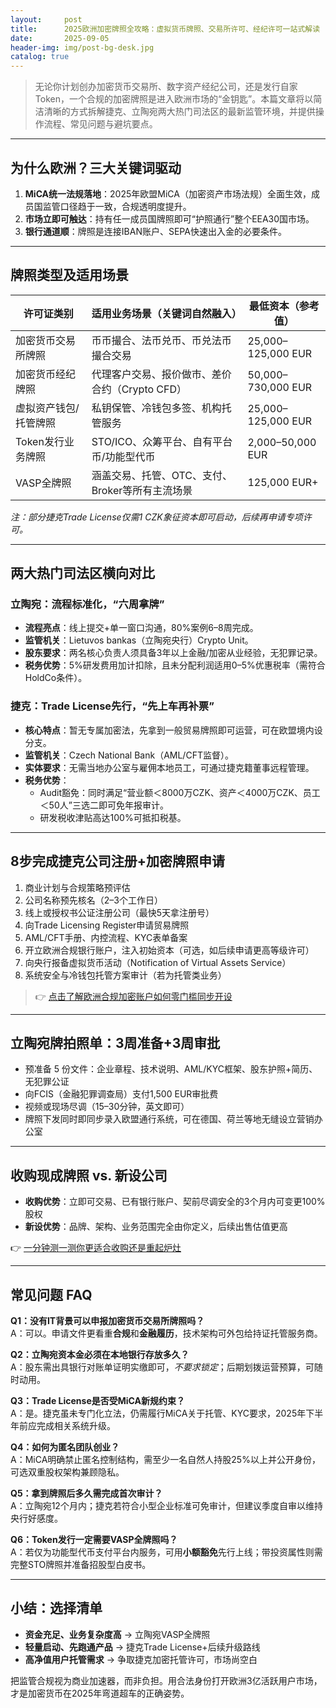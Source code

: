 ```yaml
---
layout:     post
title:      2025欧洲加密牌照全攻略：虚拟货币牌照、交易所许可、经纪许可一站式解读
date:       2025-09-05
header-img: img/post-bg-desk.jpg
catalog: true
---
```


> 无论你计划创办加密货币交易所、数字资产经纪公司，还是发行自家Token，一个合规的加密牌照是进入欧洲市场的“金钥匙”。本篇文章将以简洁清晰的方式拆解捷克、立陶宛两大热门司法区的最新监管环境，并提供操作流程、常见问题与避坑要点。

---

## 为什么欧洲？三大关键词驱动
1. **MiCA统一法规落地**：2025年欧盟MiCA（加密资产市场法规）全面生效，成员国监管口径趋于一致，合规透明度提升。  
2. **市场立即可触达**：持有任一成员国牌照即可“护照通行”整个EEA30国市场。  
3. **银行通道顺**：牌照是连接IBAN账户、SEPA快速出入金的必要条件。

---

## 牌照类型及适用场景
| 许可证类别        | 适用业务场景（关键词自然融入）                  | 最低资本（参考值） |
|-----------------|---------------------------------------|----------------|
| 加密货币交易所牌照     | 币币撮合、法币兑币、币兑法币撮合交易                 | 25,000–125,000 EUR |
| 加密货币经纪牌照       | 代理客户交易、报价做市、差价合约（Crypto CFD）        | 50,000–730,000 EUR |
| 虚拟资产钱包/托管牌照   | 私钥保管、冷钱包多签、机构托管服务                   | 25,000–125,000 EUR |
| Token发行业务牌照      | STO/ICO、众筹平台、自有平台币/功能型代币            | 2,000–50,000 EUR |
| VASP全牌照         | 涵盖交易、托管、OTC、支付、Broker等所有主流场景       | 125,000 EUR+    |

*注：部分捷克Trade License仅需1 CZK象征资本即可启动，后续再申请专项许可。*

---

## 两大热门司法区横向对比

### 立陶宛：流程标准化，“六周拿牌”
- **流程亮点**：线上提交+单一窗口沟通，80%案例6–8周完成。  
- **监管机关**：Lietuvos bankas（立陶宛央行）Crypto Unit。  
- **股东要求**：两名核心负责人须具备3年以上金融/加密从业经验，无犯罪记录。  
- **税务优势**：5%研发费用加计扣除，且未分配利润适用0–5%优惠税率（需符合HoldCo条件）。  

### 捷克：Trade License先行，“先上车再补票”
- **核心特点**：暂无专属加密法，先拿到一般贸易牌照即可运营，可在欧盟境内设分支。  
- **监管机关**：Czech National Bank（AML/CFT监督）。  
- **实体要求**：无需当地办公室与雇佣本地员工，可通过捷克籍董事远程管理。  
- **税务优势**：  
  - Audit豁免：同时满足“营业额＜8000万CZK、资产＜4000万CZK、员工＜50人”三选二即可免年报审计。  
  - 研发税收津贴高达100%可抵扣税基。  

---

## 8步完成捷克公司注册+加密牌照申请

1. 商业计划与合规策略预评估  
2. 公司名称预先核名（2–3个工作日）  
3. 线上或授权书公证注册公司（最快5天拿注册号）  
4. 向Trade Licensing Register申请贸易牌照  
5. AML/CFT手册、内控流程、KYC表单备案  
6. 开立欧洲合规银行账户，注入初始资本（可选，如后续申请更高等级许可）  
7. 向央行报备虚拟货币活动（Notification of Virtual Assets Service）  
8. 系统安全与冷钱包托管方案审计（若为托管类业务）  

> 👉 [点击了解欧洲合规加密账户如何零门槛同步开设](https://okxdog.com/)

---

## 立陶宛牌拍照单：3周准备+3周审批
- 预准备 5 份文件：企业章程、技术说明、AML/KYC框架、股东护照+简历、无犯罪公证  
- 向FCIS（金融犯罪调查局）支付1,500 EUR审批费  
- 视频或现场尽调（15–30分钟，英文即可）  
- 牌照下发同时即同步录入欧盟通行系统，可在德国、荷兰等地无缝设立营销办公室  

---

## 收购现成牌照 vs. 新设公司
- **收购优势**：立即可交易、已有银行账户、契前尽调安全的3个月内可变更100%股权  
- **新设优势**：品牌、架构、业务范围完全由你定义，后续出售估值更高  

👉 [一分钟测一测你更适合收购还是重起炉灶](https://okxdog.com/)

---

## 常见问题 FAQ

**Q1：没有IT背景可以申报加密货币交易所牌照吗？**  
A：可以。申请文件更看重**合规**和**金融履历**，技术架构可外包给持证托管服务商。

**Q2：立陶宛资本金必须在本地银行存放多久？**  
A：股东需出具银行对账单证明实缴即可，*不要求锁定*；后期划拨运营预算，可随时动用。

**Q3：Trade License是否受MiCA新规约束？**  
A：是。捷克虽未专门化立法，仍需履行MiCA关于托管、KYC要求，2025年下半年前应完成相关系统升级。

**Q4：如何为匿名团队创业？**  
A：MiCA明确禁止匿名控制结构，需至少一名自然人持股25%以上并公开身份，可选双重股权架构兼顾隐私。

**Q5：拿到牌照后多久需完成首次审计？**  
A：立陶宛12个月内；捷克若符合小型企业标准可免审计，但建议季度自审以维持央行好感度。

**Q6：Token发行一定需要VASP全牌照吗？**  
A：若仅为功能型代币支付平台内服务，可用**小额豁免**先行上线；带投资属性则需完整STO牌照并准备招股型白皮书。

---

## 小结：选择清单
- **资金充足、业务复杂度高** → 立陶宛VASP全牌照  
- **轻量启动、先跑通产品** → 捷克Trade License+后续升级路线  
- **高净值用户托管需求** → 争取捷克加密托管许可，市场尚空白  

把监管合规视为商业加速器，而非负担。用合法身份打开欧洲3亿活跃用户市场，才是加密货币在2025年弯道超车的正确姿势。